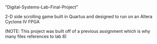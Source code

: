 "Digital-Systems-Lab-Final-Project" 

2-D side scrolling game built in Quartus and designed to run on an Altera Cyclone IV FPGA 

(NOTE: This project was built off of a previous assignment which is why many files references to lab 8)
